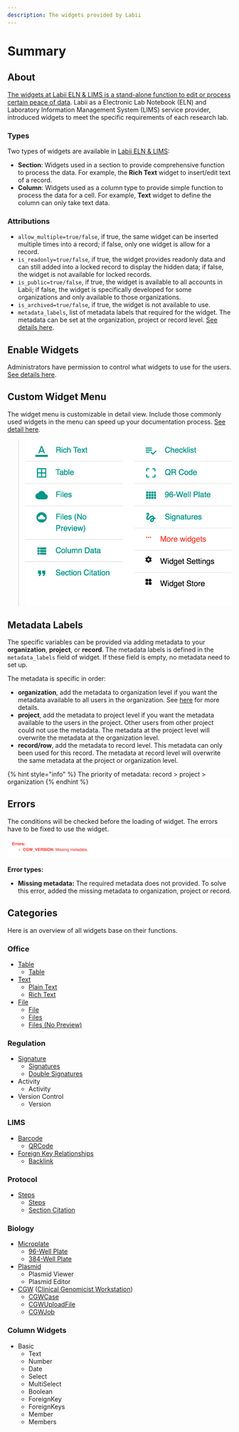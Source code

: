 ```yaml
---
description: The widgets provided by Labii
---
```


# Summary

## About

[The widgets at Labii ELN & LIMS is a stand-alone function to edit or process certain peace of data](https://blog.labii.com/2018/01/extend-usability-of-your-labii-eln-via-widgets.html). Labii as a  Electronic Lab Notebook \(ELN\) and Laboratory Information Management System \(LIMS\) service provider, introduced widgets to meet the specific requirements of each research lab.

### Types

Two types of widgets are available in [Labii ELN & LIMS](https://www.labii.com):

* **Section**: Widgets used in a section to provide comprehensive function to process the data. For example, the **Rich Text** widget to insert/edit text of a record.
* **Column**: Widgets used as a column type to provide simple function to process the data for a cell. For example, **Text** widget to define the column can only take text data.

### Attributions

* `allow_multiple=true/false`, if true, the same widget can be inserted multiple times into a record; if false, only one widget is allow for a record.
* `is_readonly=true/false`, if true, the widget provides readonly data and can still added into a locked record to display the hidden data; if false, the widget is not available for locked records.
* `is_public=true/false`, if true, the widget is available to all accounts in Labii; if false, the widget is specifically developed for some organizations and only available to those organizations. 
* `is_archived=true/false`,  if true, the widget is not available to use.
* `metadata_labels`, list of metadata labels that required for the widget. The metadata can be set at the organization, project or record level. [See details here](summary.md#metadata-labels). 

## Enable Widgets

Administrators have permission to control what widgets to use for the users. [See details here](../settings/widgets.md). 

## Custom Widget Menu

The widget menu is customizable in detail view. Include those commonly used widgets in the menu can speed up your documentation process. [See detail here](../settings/widgets.md). 

> ![Add Menu of Widets](../.gitbook/assets/widgets-add-menu-labii-eln-lims.png)

## Metadata Labels

The specific variables can be provided via adding metadata to your **organization**, **project**, or **record**. The metadata labels is defined in the `metadata_labels` field of widget. If these field is empty, no metadata need to set up.

The metadata is specific in order:

* **organization**, add the metadata to organization level if you want the metadata available to all users in  the organization. See [here](../settings/organization-detail.md#metadata) for more details. 
* **project**, add the metadata to project level if you want the metadata available to the users in the project. Other users from other project could not use the metadata. The metadata at the project level will overwrite the metadata at the organization level. 
* **record/row**, add the metadata to record level. This metadata can only been used for this record. The metadata at record level will overwrite the same metadata at the project or organization level.

{% hint style="info" %}
The priority of metadata: record &gt; project &gt; organization
{% endhint %}

## Errors

The conditions will be checked before the loading of widget. The errors have to be fixed to use the widget.

![Error message of a widget](../.gitbook/assets/metadata-errors.png)

**Error types:**

* **Missing metadata:** The required metadata does not provided. To solve this error, added the missing metadata to organization, project or record.

## Categories

Here is an overview of all widgets base on their functions.

### Office

* [Table](table.md)
  * [Table](table.md#overview)
* [Text](text.md)
  * [Plain Text](text.md#plain-text)
  * [Rich Text](text.md#rich-text)
* [File](file.md)
  * [File](file.md#overview)
  * [Files](file.md#overview)
  * [Files \(No Preview\)](file.md#overview)

### Regulation

* [Signature](signature.md)
  * [Signatures](signature.md#overview)
  * [Double Signatures](signature.md#overview)
* Activity
  * Activity
* Version Control
  * Version

### LIMS

* [Barcode](barcode.md)
  * [QRCode](barcode.md#summary)
* [Foreign Key Relationships](foreign-key-relationships.md)
  * [Backlink](foreign-key-relationships.md#backlink)

### Protocol

* [Steps](steps.md)
  * [Steps](steps.md#steps)
  * [Section Citation](steps.md#section-citation)

### Biology

* [Microplate](microplate.md)
  * [96-Well Plate](microplate.md#overview)
  * [384-Well Plate](microplate.md#overview)
* [Plasmid](plasmid.md)
  * Plasmid Viewer
  * Plasmid Editor
* [CGW](cgw.md) \([Clinical Genomicist Workstation](https://www.pieriandx.com/clinical-genomics-software-for-next-generation-sequencing)\)
  * [CGWCase](cgw.md#cgwcase)
  * [CGWUploadFile](cgw.md#cgwuploadfile)
  * [CGWJob](cgw.md#cgwjob)

### Column Widgets

* Basic
  * Text
  * Number
  * Date
  * Select
  * MultiSelect
  * Boolean
  * ForeignKey
  * ForeignKeys
  * Member
  * Members



